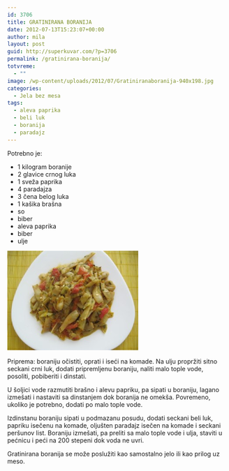 ```yaml
---
id: 3706
title: GRATINIRANA BORANIJA
date: 2012-07-13T15:23:07+00:00
author: mila
layout: post
guid: http://superkuvar.com/?p=3706
permalink: /gratinirana-boranija/
totvreme:
  - ""
image: /wp-content/uploads/2012/07/Gratiniranaboranija-940x198.jpg
categories:
  - Jela bez mesa
tags:
  - aleva paprika
  - beli luk
  - boranija
  - paradajz
---
```

Potrebno je:

  * 1 kilogram boranije
  * 2 glavice crnog luka
  * 1 sveža paprika
  * 4 paradajza
  * 3 čena belog luka
  * 1 kašika brašna
  * so
  * biber
  * aleva paprika
  * biber
  * ulje

<img class="alignnone size-medium wp-image-3707" title="Gratiniranaboranija" src="/wp-content/uploads/2012/07/Gratiniranaboranija-e1342103150691-300x228.jpg" alt="" width="300" height="228" /> 

Priprema: boraniju očistiti, oprati i iseći na komade. Na ulju propržiti sitno seckani crni luk, dodati pripremljenu boraniju, naliti malo tople vode, posoliti, pobiberiti i dinstati.

U šoljici vode razmutiti brašno i alevu papriku, pa sipati u boraniju, lagano izmešati i nastaviti sa dinstanjem dok boranija ne omekša. Povremeno, ukoliko je potrebno, dodati po malo tople vode.

Izdinstanu boraniju sipati u podmazanu posudu, dodati seckani beli luk, papriku isečenu na komade, oljušten paradajz isečen na komade i seckani peršunov list. Boraniju izmešati, pa preliti sa malo tople vode i ulja, staviti u pećnicu i peći na 200 stepeni dok voda ne uvri.

Gratinirana boranija se može poslužiti kao samostalno jelo ili kao prilog uz meso.